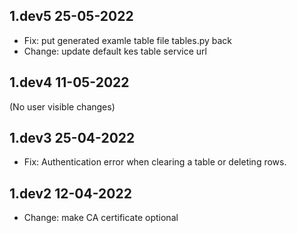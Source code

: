 ## 1.dev5 25-05-2022

- Fix: put generated examle table file tables.py back
- Change: update default kes table service url

## 1.dev4 11-05-2022

(No user visible changes)

## 1.dev3 25-04-2022

- Fix: Authentication error when clearing a table or deleting rows.

## 1.dev2 12-04-2022

- Change: make CA certificate optional

